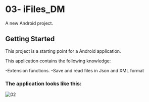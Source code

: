 # 03- iFiles_DM

A new Android project.

## Getting Started

This project is a starting point for a Android application.

This application contains the following knowledge:

-Extension functions.
-Save and read files in Json and XML format

### The application looks like this:

![02](https://github.com/user-attachments/assets/6261775a-afbd-44f4-8fd4-785fdd10a154)
